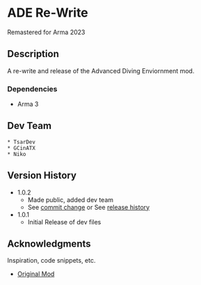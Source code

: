 # ADE Re-Write

Remastered for Arma 2023

## Description

A re-write and release of the Advanced Diving Enviornment mod.

### Dependencies

* Arma 3

## Dev Team

```
* TsarDev 
* GCinATX
* Niko
```

## Version History

* 1.0.2
    * Made public, added dev team
    * See [commit change]() or See [release history]()
* 1.0.1
    * Initial Release of dev files


## Acknowledgments

Inspiration, code snippets, etc.
* [Original Mod](https://steamcommunity.com/sharedfiles/filedetails/?id=2242427475)
